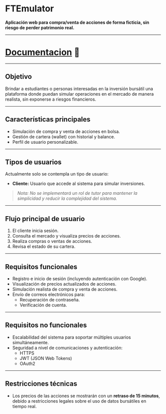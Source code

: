 # FTEmulator

**Aplicación web para compra/venta de acciones de forma ficticia, sin riesgo de perder patrimonio real.**

---

# [Documentacion](https://ftemulator.gitbook.io/ftemulator-docs) 🔗

---

## Objetivo

Brindar a estudiantes o personas interesadas en la inversión bursátil una plataforma donde puedan simular operaciones en el mercado de manera realista, sin exponerse a riesgos financieros.

---

## Características principales

- Simulación de compra y venta de acciones en bolsa.
- Gestión de cartera (wallet) con historial y balance.
- Perfil de usuario personalizable.

---

## Tipos de usuarios

Actualmente solo se contempla un tipo de usuario:

- **Cliente:** Usuario que accede al sistema para simular inversiones.

> *Nota: No se implementará un rol de tutor para mantener la simplicidad y reducir la complejidad del sistema.*

---

## Flujo principal de usuario

1. El cliente inicia sesión.
2. Consulta el mercado y visualiza precios de acciones.
3. Realiza compras o ventas de acciones.
4. Revisa el estado de su cartera.

---

## Requisitos funcionales

- Registro e inicio de sesión (incluyendo autenticación con Google).
- Visualización de precios actualizados de acciones.
- Simulación realista de compra y venta de acciones.
- Envío de correos electrónicos para:
  - Recuperación de contraseña.
  - Verificación de cuenta.

---

## Requisitos no funcionales

- Escalabilidad del sistema para soportar múltiples usuarios simultáneamente.
- Seguridad a nivel de comunicaciones y autenticación:
  - HTTPS
  - JWT (JSON Web Tokens)
  - OAuth2

---

## Restricciones técnicas

- Los precios de las acciones se mostrarán con un **retraso de 15 minutos**, debido a restricciones legales sobre el uso de datos bursátiles en tiempo real.
